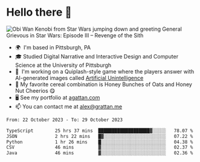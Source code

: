 <!--
**GameDog9988/GameDog9988** is a ✨ _special_ ✨ repository because its `README.md` (this file) appears on your GitHub profile.

Here are some ideas to get you started:

- 🔭 I’m currently working on ...
- 🌱 I’m currently learning ...
- 👯 I’m looking to collaborate on ...
- 🤔 I’m looking for help with ...
- 💬 Ask me about ...
- 📫 How to reach me: ...
- 😄 Pronouns: ...
- ⚡ Fun fact: ...
-->



Hello there 👋
==================================

![Obi Wan Kenobi from Star Wars jumping down and greeting General Grievous in Star Wars: Episode III – Revenge of the Sith](https://github.com/agrattan0820/agrattan0820/assets/51346343/689e56eb-29be-46a5-a079-28ea727b5f7e)


- 🌍  I'm based in Pittsburgh, PA
- 🎓  Studied Digital Narrative and Interactive Design and Computer Science at the University of Pittsburgh
- 👾  I'm working on a Quiplash-style game where the players answer with AI-generated images called [Artificial Unintelligence](https://github.com/agrattan0820/artificial-unintelligence)
- 🥣  My favorite cereal combination is Honey Bunches of Oats and Honey Nut Cheerios 😋
- 🖥️  See my portfolio at [agattan.com](http://agrattan.com/)
- 📫  You can contact me at [alex@grattan.me](mailto:alex@grattan.me)

<!--START_SECTION:waka-->

```txt
From: 22 October 2023 - To: 29 October 2023

TypeScript        25 hrs 37 mins  ███████████████████▓░░░░░   78.07 %
JSON              2 hrs 22 mins   █▓░░░░░░░░░░░░░░░░░░░░░░░   07.22 %
Python            1 hr 26 mins    █░░░░░░░░░░░░░░░░░░░░░░░░   04.38 %
CSV               46 mins         ▓░░░░░░░░░░░░░░░░░░░░░░░░   02.37 %
Java              46 mins         ▓░░░░░░░░░░░░░░░░░░░░░░░░   02.36 %
```

<!--END_SECTION:waka-->
